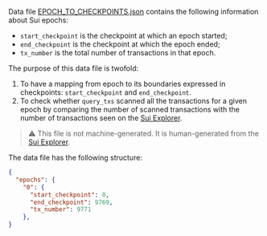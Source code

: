Data file [EPOCH_TO_CHECKPOINTS.json](https://github.com/roman1e2f5p8s/sui-shared-object-density/blob/main/results/EPOCH_TO_CHECKPOINTS.json) 
contains the following information about Sui epochs:
- `start_checkpoint` is the checkpoint at which an epoch started;
- `end_checkpoint` is the checkpoint at which the epoch ended;
- `tx_number` is the total number of transactions in that epoch.

The purpose of this data file is twofold:
1. To have a mapping from epoch to its boundaries expressed in checkpoints:
 `start_checkpoint` and `end_checkpoint`.
2. To check whether `query_txs` scanned all the transactions for a given epoch
 by comparing the number of scanned transactions with the number of transactions seen
on the [Sui Explorer](https://suiexplorer.com/recent?tab=epochs&network=mainnet).

> :warning: This file is not machine-generated. It is human-generated from the 
[Sui Explorer](https://suiexplorer.com/recent?tab=epochs&network=mainnet).

The data file has the following structure:
```json
{
  "epochs": {
    "0": {
      "start_checkpoint": 0,
      "end_checkpoint": 9769,
      "tx_number": 9771
    },
}
```
